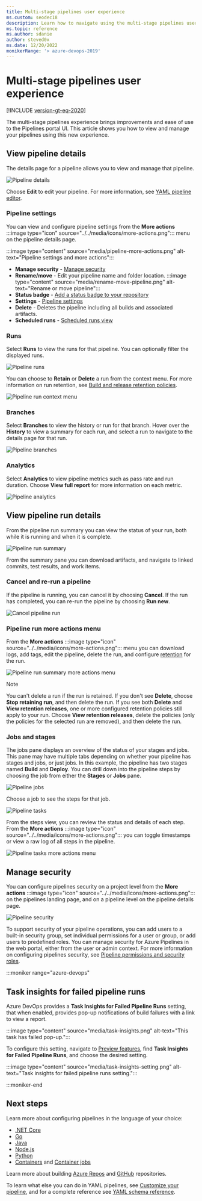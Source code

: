 ```yaml
---
title: Multi-stage pipelines user experience
ms.custom: seodec18
description: Learn how to navigate using the multi-stage pipelines user interface
ms.topic: reference
ms.author: sdanie
author: steved0x
ms.date: 12/20/2022
monikerRange: '> azure-devops-2019'
---
```


# Multi-stage pipelines user experience

[!INCLUDE [version-gt-eq-2020](../../includes/version-gt-eq-2020.md)]

The multi-stage pipelines experience brings improvements and ease of use to the Pipelines portal UI. This article shows you how to view and manage your pipelines using this new experience.



## View pipeline details

The details page for a pipeline allows you to view and manage that pipeline.

![Pipeline details](media/pipeline-overview.png)

Choose **Edit** to edit your pipeline. For more information, see [YAML pipeline editor](yaml-pipeline-editor.md).

### Pipeline settings

You can view and configure pipeline settings from the **More actions** :::image type="icon" source="../../media/icons/more-actions.png"::: menu on the pipeline details page.

:::image type="content" source="media/pipeline-more-actions.png" alt-text="Pipeline settings and more actions":::

* **Manage security** - [Manage security](#manage-security)
* **Rename/move** - Edit your pipeline name and folder location.
  :::image type="content" source="media/rename-move-pipeline.png" alt-text="Rename or move pipeline":::
* **Status badge** - [Add a status badge to your repository](../create-first-pipeline.md?view=azure-devops&preserve-view=true#add-a-status-badge-to-your-repository)
* **Settings** - [Pipeline settings](../customize-pipeline.md#pipeline-settings)
* **Delete** - Deletes the pipeline including all builds and associated artifacts.
* **Scheduled runs** - [Scheduled runs view](../process/scheduled-triggers.md#scheduled-runs-view)

### Runs

Select **Runs** to view the runs for that pipeline. You can optionally filter the displayed runs.

![Pipeline runs](media/pipeline-runs.png)

You can choose to **Retain** or **Delete** a run from the context menu. For more information on run retention, see [Build and release retention policies](../policies/retention.md).

![Pipeline run context menu](media/pipeline-run-context-menu.png)

### Branches

Select **Branches** to view the history or run for that branch. Hover over the **History** to view a summary for each run, and select a run to navigate to the details page for that run.

![Pipeline branches](media/pipeline-branches.png)

### Analytics

Select **Analytics** to view pipeline metrics such as pass rate and run duration. Choose **View full report** for more information on each metric.

![Pipeline analytics](media/pipeline-analytics.png)

## View pipeline run details

From the pipeline run summary you can view the status of your run, both while it is running and when it is complete.

![Pipeline run summary](media/pipeline-run-summary.png)

From the summary pane you can download artifacts, and navigate to linked commits, test results, and work items.

### Cancel and re-run a pipeline

If the pipeline is running, you can cancel it by choosing **Cancel**. If the run has completed, you can re-run the pipeline by choosing **Run new**.

![Cancel pipeline run](media/cancel-pipeline-run.png)

<a name="download-logs"></a>
### Pipeline run more actions menu

From the **More actions** :::image type="icon" source="../../media/icons/more-actions.png"::: menu you can download logs, add tags, edit the pipeline, delete the run, and configure [retention](../policies/retention.md) for the run.

![Pipeline run summary more actions menu](media/pipeline-run-summary-context-menu.png)

> [!NOTE]
> You can't delete a run if the run is retained. If you don't see **Delete**, choose **Stop retaining run**, and then delete the run. If you see both **Delete** and **View retention releases**, one or more configured retention policies still apply to your run. Choose **View retention releases**, delete the policies (only the policies for the selected run are removed), and then delete the run.


### Jobs and stages

The jobs pane displays an overview of the status of your stages and jobs. This pane may have multiple tabs depending on whether your pipeline has stages and jobs, or just jobs. In this example, the pipeline has two stages named **Build** and **Deploy**. You can drill down into the pipeline steps by choosing the job from either the **Stages** or **Jobs** pane.

![Pipeline jobs](media/pipeline-jobs-pane.png)

Choose a job to see the steps for that job.

![Pipeline tasks](media/pipeline-steps-list.png)

From the steps view, you can review the status and details of each step. From the **More actions** :::image type="icon" source="../../media/icons/more-actions.png"::: you can toggle timestamps or view a raw log of all steps in the pipeline.

![Pipeline tasks more actions menu](media/pipeline-steps-context-menu.png)

## Manage security

You can configure pipelines security on a project level from the **More actions** :::image type="icon" source="../../media/icons/more-actions.png"::: on the pipelines landing page, and on a pipeline level on the pipeline details page.

![Pipeline security](media/pipelines-context-menu.png)

To support security of your pipeline operations, you can add users to a built-in security group, set individual permissions for a user or group, or add users to predefined roles. You can manage security for Azure Pipelines in the web portal, either from the user or admin context. For more information on configuring pipelines security, see [Pipeline permissions and security roles](../policies/permissions.md).

:::moniker range="azure-devops"

## Task insights for failed pipeline runs

Azure DevOps provides a **Task Insights for Failed Pipeline Runs** setting, that when enabled, provides pop-up notifications of build failures with a link to view a report.

:::image type="content" source="media/task-insights.png" alt-text="This task has failed pop-up.":::

To configure this setting, navigate to [Preview features](../../project/navigation/preview-features.md), find **Task Insights for Failed Pipeline Runs**, and choose the desired setting.

:::image type="content" source="media/task-insights-setting.png" alt-text="Task insights for failed pipeline runs setting.":::

:::moniker-end

## Next steps

Learn more about configuring pipelines in the language of your choice:

* [.NET Core](../ecosystems/dotnet-core.md)
* [Go](../ecosystems/go.md)
* [Java](../ecosystems/java.md)
* [Node.js](../ecosystems/javascript.md)
* [Python](../ecosystems/python.md)
* [Containers](../ecosystems/containers/build-image.md) and [Container jobs](../process/container-phases.md)

Learn more about building [Azure Repos](../repos/azure-repos-git.md) and [GitHub](../repos/github.md) repositories.

To learn what else you can do in YAML pipelines, see [Customize your pipeline](../customize-pipeline.md), and for a complete reference see [YAML schema reference](/azure/devops/pipelines/yaml-schema).





